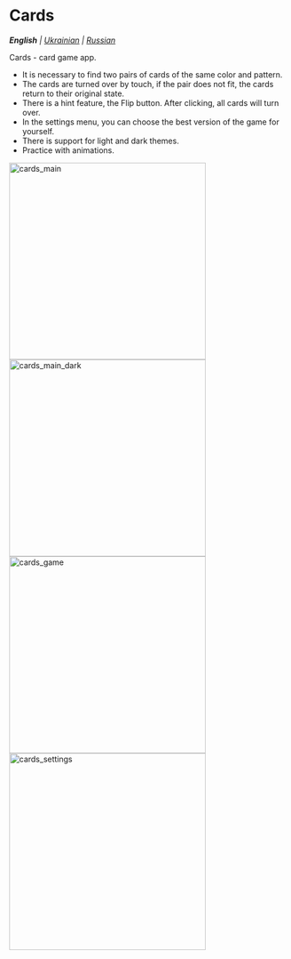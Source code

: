 # Cards

_**English** | [Ukrainian](README.ua.md) | [Russian](README.ru.md)_

Cards - card game app.
* It is necessary to find two pairs of cards of the same color and pattern.
* The cards are turned over by touch, if the pair does not fit, the cards return to their original state.
* There is a hint feature, the Flip button. After clicking, all cards will turn over.
* In the settings menu, you can choose the best version of the game for yourself.
* There is support for light and dark themes.
* Practice with animations.

<img width="354" alt="cards_main" src="https://github.com/realeti/Cards/assets/30148823/96039b7a-015b-49d6-aa64-8b5cd4b05c5c">
<img width="354" alt="cards_main_dark" src="https://github.com/realeti/Cards/assets/30148823/b08e2152-a68a-4c08-8eff-b2df65811aad">
<img width="354" alt="cards_game" src="https://github.com/realeti/Cards/assets/30148823/f6999881-eb20-45eb-82ee-cef627cc85fd">
<img width="354" alt="cards_settings" src="https://github.com/realeti/Cards/assets/30148823/1adae977-a307-4864-afc3-f793f1e828a8">

